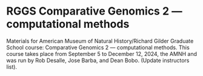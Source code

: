 # RGGS Comparative Genomics 2 — computational methods
Materials for American Museum of Natural History/Richard Gilder Graduate School course: Comparative Genomics 2 — computational methods. 
This course takes place from September 5 to December 12, 2024, the AMNH and was run by Rob Desalle, Jose Barba, and Dean Bobo. (Update instructors list).
